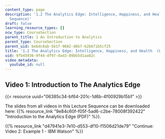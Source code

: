 ```yaml
---
content_type: page
description: '1.2 The Analytics Edge: Intelligence, Happiness, and Health  (Lecture
  Sequence)'
draft: false
learning_resource_types: []
ocw_type: CourseSection
parent_title: 1 An Introduction to Analytics
parent_type: CourseSection
parent_uid: bebdc8ab-5b1f-9682-d6b7-62b671b5cf25
title: '1.2 The Analytics Edge: Intelligence, Happiness, and Health  (Lecture Sequence)'
uid: 9fb45936-9f44-df97-dad3-89bb5d1aa82c
video_metadata:
  youtube_id: null
---
```

## Video 1: Introduction to The Analytics Edge

{{< resource uuid="06385c34-bf64-201c-1d6b-4f00929b15b1" >}}

The slides from all videos in this Lecture Sequence can be downloaded here: {{% resource_link "9e84c60f-f05f-5ad6-c2be-78008f392422" "Introduction to the Analytics Edge (PDF)" %}}.

{{% resource_link "d47941e3-7e10-d553-df10-f1506d21de79" "Continue: Video 2: Example 1 - IBM Watson" %}}